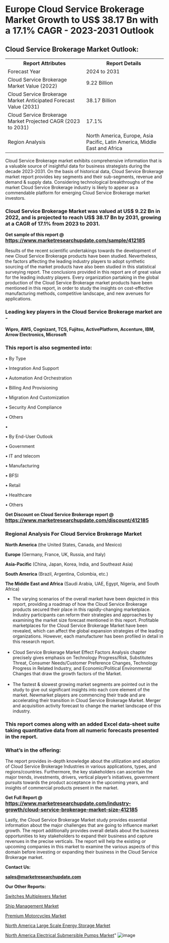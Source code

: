 # Europe Cloud Service Brokerage Market Growth to US$ 38.17 Bn with a 17.1% CAGR - 2023-2031 Outlook

<html>
<body>

<h2>Cloud Service Brokerage Market Outlook:</h2>

<table>
  <tr>
    <th>Report Attributes</th>
    <th>Report Details</th>
  </tr>
  <tr>
    <td>Forecast Year</td>
    <td>2024 to 2031</td>
  </tr>
  <tr>
    <td>Cloud Service Brokerage Market Value (2022)</td>
    <td>9.22 Billion</td>
  </tr>
  <tr>
    <td>Cloud Service Brokerage Market Anticipated Forecast Value (2031)</td>
    <td>38.17 Billion</td>
  </tr>
  <tr>
    <td>Cloud Service Brokerage Market Projected CAGR (2023 to 2031)</td>
    <td>17.1%</td>
  </tr>
  <tr>
    <td>Region Analysis</td>
    <td>North America, Europe, Asia Pacific, Latin America, Middle East and Africa</td>
  </tr>
</table>

</body>
</html>

Cloud Service Brokerage market exhibits comprehensive information that is a valuable source of insightful data for business strategists during the decade 2023-2031. On the basis of historical data, Cloud Service Brokerage market report provides key segments and their sub-segments, revenue and demand &amp; supply data. Considering technological breakthroughs of the market Cloud Service Brokerage industry is likely to appear as a commendable platform for emerging Cloud Service Brokerage market investors.

<strong><h3>Cloud Service Brokerage Market was valued at US$ 9.22 Bn in 2022, and is projected to reach US$ 38.17 Bn by 2031, growing at a CAGR of 17.1% from 2023 to 2031.</h3></strong>

<strong>Get sample of this report @ <a href=https://www.marketresearchupdate.com/sample/412185><font size=3 color=#0000ff>https://www.marketresearchupdate.com/sample/412185</font></a></strong>

Results of the recent scientific undertakings towards the development of new Cloud Service Brokerage products have been studied. Nevertheless, the factors affecting the leading industry players to adopt synthetic sourcing of the market products have also been studied in this statistical surveying report. The conclusions provided in this report are of great value for the leading industry players. Every organization partaking in the global production of the Cloud Service Brokerage market products have been mentioned in this report, in order to study the insights on cost-effective manufacturing methods, competitive landscape, and new avenues for applications.

<strong><h3>Leading key players in the Cloud Service Brokerage market are -</h3></strong>

<strong>Wipro, AWS, Cognizant, TCS, Fujitsu, ActivePlatform, Accenture, IBM, Arrow Electronics, Microsoft</strong>

<strong><h3>This report is also segmented into:</h3></strong>

• By Type

• Integration And Support

• Automation And Orchestration

• Billing And Provisioning

• Migration And Customization

• Security And Compliance

• Others

• 

• By End-User Outlook

• Government

• IT and telecom

• Manufacturing

• BFSI

• Retail

• Healthcare

• Others

<strong>Get Discount on Cloud Service Brokerage report @ <a href=https://www.marketresearchupdate.com/discount/412185><font size=3 color=#0000ff>https://www.marketresearchupdate.com/discount/412185</font></a></strong>

<strong><h3>Regional Analysis For Cloud Service Brokerage Market</h3></strong>

<strong>North America</strong> (the United States, Canada, and Mexico)

<strong>Europe</strong> (Germany, France, UK, Russia, and Italy)

<strong>Asia-Pacific</strong> (China, Japan, Korea, India, and Southeast Asia)

<strong>South America</strong> (Brazil, Argentina, Colombia, etc.)

<strong>The Middle East and Africa</strong> (Saudi Arabia, UAE, Egypt, Nigeria, and South Africa)

<ul>
  <li>The varying scenarios of the overall market have been depicted in this report, providing a roadmap of how the Cloud Service Brokerage products secured their place in this rapidly-changing marketplace. Industry participants can reform their strategies and approaches by examining the market size forecast mentioned in this report. Profitable marketplaces for the Cloud Service Brokerage Market have been revealed, which can affect the global expansion strategies of the leading organizations. However, each manufacturer has been profiled in detail in this research report.</li><br>
  <li>Cloud Service Brokerage Market Effect Factors Analysis chapter precisely gives emphasis on Technology Progress/Risk, Substitutes Threat, Consumer Needs/Customer Preference Changes, Technology Progress in Related Industry, and Economic/Political Environmental Changes that draw the growth factors of the Market.</li><br>
  <li>The fastest &amp; slowest growing market segments are pointed out in the study to give out significant insights into each core element of the market. Newmarket players are commencing their trade and are accelerating their transition in Cloud Service Brokerage Market. Merger and acquisition activity forecast to change the market landscape of this industry.</li>
</ul>
<strong><h3>This report comes along with an added Excel data-sheet suite taking quantitative data from all numeric forecasts presented in the report.</h3></strong>

<strong><h3>What’s in the offering:</h3></strong> The report provides in-depth knowledge about the utilization and adoption of Cloud Service Brokerage Industries in various applications, types, and regions/countries. Furthermore, the key stakeholders can ascertain the major trends, investments, drivers, vertical player’s initiatives, government pursuits towards the product acceptance in the upcoming years, and insights of commercial products present in the market.

<strong>Get Full Report @ <a href=https://www.marketresearchupdate.com/industry-growth/cloud-service-brokerage-market-size-412185><font size=3 color=#0000ff>https://www.marketresearchupdate.com/industry-growth/cloud-service-brokerage-market-size-412185</font></a></strong>

Lastly, the Cloud Service Brokerage Market study provides essential information about the major challenges that are going to influence market growth. The report additionally provides overall details about the business opportunities to key stakeholders to expand their business and capture revenues in the precise verticals. The report will help the existing or upcoming companies in this market to examine the various aspects of this domain before investing or expanding their business in the Cloud Service Brokerage market.

<strong>Contact Us:</strong>

<strong>sales@marketresearchupdate.com</strong>

<strong>Our Other Reports:</strong>

<a href=https://www.linkedin.com/pulse/switches-multiplexers-market-2023-latest-trending>Switches Multiplexers Market</a>

<a href=https://www.linkedin.com/pulse/ship-management-market-size-set-grow-remarkable>Ship Management Market</a>

<a href=https://www.linkedin.com/pulse/premium-motorcycles-market-size-share-outlook-growth-prospects>Premium Motorcycles Market</a>

<a href=https://www.linkedin.com/pulse/north-america-large-scale-energy-storage-market>North America Large Scale Energy Storage Market</a>

<a href=https://www.linkedin.com/pulse/north-america-electrical-submersible-pumps-market-1f>North America Electrical Submersible Pumps Market</a>"
![image](https://github.com/rutujamande/Market-Report-Analysis/assets/158454097/2801d824-75b8-4fdd-b6fb-e74c76b9db01)
